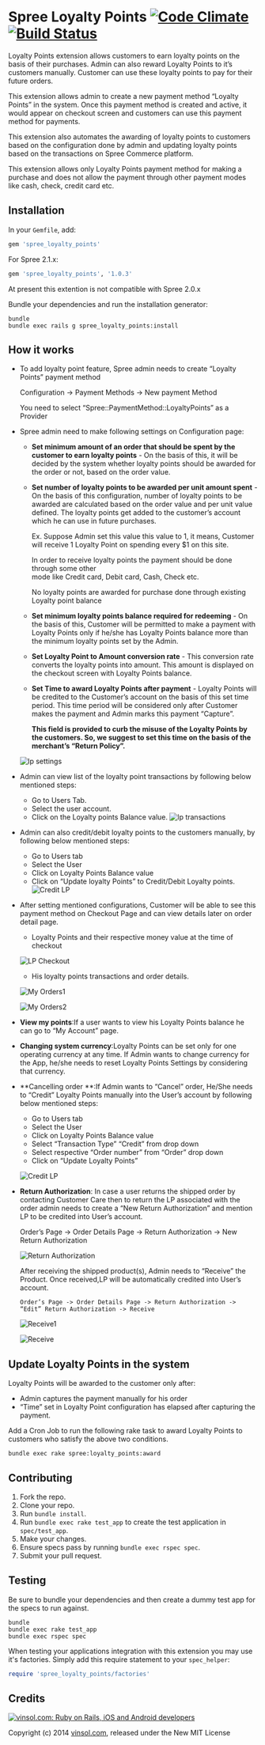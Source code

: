 Spree Loyalty Points [![Code Climate](https://codeclimate.com/github/vinsol/spree-loyalty-points.png)](https://codeclimate.com/github/vinsol/spree-loyalty-points) [![Build Status](https://travis-ci.org/vinsol/spree-loyalty-points.png?branch=master)](https://travis-ci.org/vinsol/spree-loyalty-points)
====================

Loyalty Points extension allows customers to earn loyalty points on the basis of their purchases. Admin can also reward Loyalty Points to it’s customers manually. Customer can use these loyalty points to pay for their future orders.

This extension allows admin to create a new payment method “Loyalty Points” in the system. Once this payment method is created and active, it would appear on checkout screen and customers can use this payment method for payments.

This extension also automates the awarding of loyalty points to customers based on the configuration done by admin and updating loyalty points based on the transactions on Spree Commerce platform. 

This extension allows only Loyalty Points payment method for making a purchase and does not allow the payment through other payment modes like cash, check, credit card etc.

Installation
------------

In your `Gemfile`, add:

```ruby
gem 'spree_loyalty_points'
```

For Spree 2.1.x:
```ruby
gem 'spree_loyalty_points', '1.0.3'
```

At present this extention is not compatible with Spree 2.0.x

Bundle your dependencies and run the installation generator:

```shell
bundle
bundle exec rails g spree_loyalty_points:install
```

How it works 
-----

* To add loyalty point feature, Spree admin needs to create “Loyalty Points” payment method 

    Configuration -> Payment Methods -> New payment Method 
    
    You need to select “Spree::PaymentMethod::LoyaltyPoints” as a Provider

* Spree admin need to make following settings on Configuration page:

   - **Set minimum amount of an order that should be spent by the customer to earn loyalty points** - On the basis of this, it will be decided by the system whether loyalty points should be awarded for the order or not, based on the order value.

  - **Set number of loyalty points to be awarded per unit amount spent** - On the    basis of this configuration, number of loyalty points to be awarded are calculated based on the order  value and per unit value defined. The loyalty points get added to the customer’s account which he can use in future purchases. 

    Ex. Suppose Admin set this value this value to 1, it means, Customer will receive 1 Loyalty Point on spending every $1 on this site.

       In order to receive loyalty points the payment should be done through some other  
     mode like Credit card, Debit card, Cash, Check etc.
          
     No loyalty points are awarded for purchase done through existing Loyalty point 
    balance

  - **Set minimum loyalty points balance required for redeeming** - On the basis of this, Customer will be permitted to make a payment with Loyalty Points only if he/she has Loyalty Points balance more than the minimum loyalty points set by the Admin. 

  - **Set Loyalty Point to Amount conversion rate** - This conversion rate converts the loyalty points into amount. This amount is displayed on the checkout screen with Loyalty Points balance.

  - **Set Time to award Loyalty Points after payment** - Loyalty Points will be credited to the Customer’s account on the basis of  this set time period. This time period will be considered only after Customer makes the payment and Admin marks this payment “Capture”.
 
    **This field is provided to curb the misuse of the Loyalty Points by the customers. So, we suggest  to set this time on the basis of the merchant’s “Return Policy”.**

   ![lp settings](http://vinsol.com/gems_screenshots/spree-loyalty-points/lp%20settings.png)

* Admin can view list of the loyalty point transactions by following below mentioned steps:

  -  Go to Users Tab.
  - Select the user account.
  - Click on the Loyalty points Balance value.
   ![lp transactions](http://vinsol.com/gems_screenshots/spree-loyalty-points/lp%20transactions.png)

* Admin can also credit/debit loyalty points to the customers manually, by following below mentioned steps:
    
  - Go to Users tab
  - Select the User
  - Click on Loyalty Points Balance value
  - Click on “Update loyalty Points” to Credit/Debit Loyalty points.
   ![Credit LP](http://vinsol.com/gems_screenshots/spree-loyalty-points/credit%20lp.png)
  
* After setting mentioned configurations, Customer will be able to see this payment method on Checkout Page and can view details later on order detail page. 

  - Loyalty Points and their respective money value at the time of checkout
  
   ![LP Checkout](http://vinsol.com/gems_screenshots/spree-loyalty-points/checkout.png)
  
  - His loyalty points transactions and order details.

   ![My Orders1](http://vinsol.com/gems_screenshots/spree-loyalty-points/lp%20myorders1.png)

   ![My Orders2](http://vinsol.com/gems_screenshots/spree-loyalty-points/lp%20myorders2.png)
    
* **View my points**:If a user wants to view his Loyalty Points balance he can go to “My Account” page.
* **Changing system currency**:Loyalty Points can be set only for one operating currency at any time. If Admin wants to change currency for the App, he/she needs to reset Loyalty Points Settings by considering that currency.
* **Cancelling order **:If Admin wants to “Cancel” order, He/She needs to “Credit” Loyalty Points manually into the User’s account by following below mentioned steps:

  - Go to Users tab
  - Select the User
  - Click on Loyalty Points Balance value
  - Select “Transaction Type” “Credit” from drop down
  - Select respective “Order number” from “Order” drop down
  - Click on “Update Loyalty Points”
      
   ![Credit LP](http://vinsol.com/gems_screenshots/spree-loyalty-points/credit%20lp.png)
   
* **Return Authorization**: In case a user returns the shipped order by contacting Customer Care then to return the LP associated with the order admin needs to create a “New Return Authorization” and mention LP to be credited into User’s account. 

    Order’s Page -> Order Details Page -> Return Authorization -> New Return Authorization
    
   ![Return Authorization](http://vinsol.com/gems_screenshots/spree-loyalty-points/return%20authorization.png)
   
   After receiving the shipped product(s), Admin needs to “Receive” the Product. Once received,LP will be automatically     credited into User’s account.

      Order’s Page -> Order Details Page -> Return Authorization -> “Edit” Return Authorization -> Receive
   
   ![Receive1](http://vinsol.com/gems_screenshots/spree-loyalty-points/receive1.png)
   
   ![Receive](http://vinsol.com/gems_screenshots/spree-loyalty-points/receive.png)
   
Update Loyalty Points in the system
-----

Loyalty Points will be awarded to the customer only after:
   - Admin captures the payment manually for his order
   - “Time” set in Loyalty Point configuration has elapsed after capturing the payment. 

Add a Cron Job to run the following rake task to award Loyalty Points to customers who satisfy the above two conditions. 

```shell
bundle exec rake spree:loyalty_points:award
```



Contributing
------------

1. Fork the repo.
2. Clone your repo.
3. Run `bundle install`.
4. Run `bundle exec rake test_app` to create the test application in `spec/test_app`.
5. Make your changes.
6. Ensure specs pass by running `bundle exec rspec spec`.
7. Submit your pull request.

Testing
-------

Be sure to bundle your dependencies and then create a dummy test app for the specs to run against.

```shell
bundle
bundle exec rake test_app
bundle exec rspec spec
```

When testing your applications integration with this extension you may use it's factories.
Simply add this require statement to your `spec_helper`:

```ruby
require 'spree_loyalty_points/factories'
```

Credits
-------

[![vinsol.com: Ruby on Rails, iOS and Android developers](http://vinsol.com/vin_logo.png "Ruby on Rails, iOS and Android developers")](http://vinsol.com)

Copyright (c) 2014 [vinsol.com](http://vinsol.com "Ruby on Rails, iOS and Android developers"), released under the New MIT License
